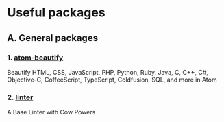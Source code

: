 # Useful packages

## A. General packages

### 1. [atom-beautify](https://atom.io/packages/atom-beautify)
Beautify HTML, CSS, JavaScript, PHP, Python, Ruby, Java, C, C++, C#, Objective-C, CoffeeScript, TypeScript, Coldfusion, SQL, and more in Atom

### 2. [linter](https://atom.io/packages/linter)
A Base Linter with Cow Powers
